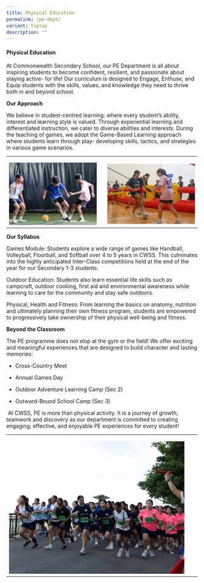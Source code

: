 ```yaml
---
title: Physical Education
permalink: /pe-dept/
variant: tiptap
description: ""
---
```

<h4>Physical Education</h4>
<p>At Commonwealth Secondary School, our PE Department is all about inspiring
students to become confident, resilient, and passionate about staying active-
for life! Our curriculum is designed to Engage, Enthuse, and Equip students
with the skills, values, and knowledge they need to thrive both in and
beyond school.&nbsp;</p>
<p><strong>Our Approach</strong>&nbsp;</p>
<p>We believe in student-centred learning: where every student’s ability,
interest and learning style is valued. Through experiential learning and
differentiated instruction, we cater to diverse abilities and interests.
During the teaching of games, we adopt the Game-Based Learning approach
where students learn through play- developing skills, tactics, and strategies
in various game scenarios.&nbsp;&nbsp;</p>
<table style="minWidth: 75px">
<colgroup>
<col>
<col>
<col>
</colgroup>
<tbody>
<tr>
<td rowspan="1" colspan="1">
<p></p>
<div class="isomer-image-wrapper">
<img style="width: 100%" height="auto" width="100%" alt="" src="/images/PE Games Day Cross country/Games_Day_1.jpg">
</div>
</td>
<td rowspan="1" colspan="1">
<p></p>
<div class="isomer-image-wrapper">
<img style="width: 50%;" height="auto" width="100%" alt="" src="/images/PE Games Day Cross country/Games_Day_2.jpg">
</div>
</td>
<td rowspan="1" colspan="1">
<p></p>
<div class="isomer-image-wrapper">
<img style="width: 100%" height="auto" width="100%" alt="" src="/images/PE Games Day Cross country/Games_Day_4.jpg">
</div>
</td>
</tr>
</tbody>
</table>
<p><strong>Our Syllabus</strong>&nbsp;</p>
<p>Games Module: Students explore a wide range of games like Handball, Volleyball,
Floorball, and Softball over 4 to 5 years in CWSS. This culminates into
the highly anticipated Inter-Class competitions held at the end of the
year for our Secondary 1-3 students.&nbsp;</p>
<p>Outdoor Education: Students also learn essential life skills such as campcraft,
outdoor cooking, first aid and environmental awareness while learning to
care for the community and stay safe outdoors.&nbsp;&nbsp;</p>
<p>Physical, Health and Fitness: From learning the basics on anatomy, nutrition
and ultimately planning their own fitness program, students are empowered
to progressively take ownership of their physical well-being and fitness.&nbsp;&nbsp;</p>
<p><strong>Beyond the Classroom</strong>&nbsp;</p>
<p>The PE programme does not stop at the gym or the field! We offer exciting
and meaningful experiences that are designed to build character and lasting
memories:&nbsp;&nbsp;</p>
<ul>
<li>
<p>Cross-Country Meet&nbsp;</p>
</li>
</ul>
<ul>
<li>
<p>Annual Games Day&nbsp;</p>
</li>
</ul>
<ul>
<li>
<p>Outdoor Adventure Learning Camp (Sec 2)&nbsp;</p>
</li>
</ul>
<ul>
<li>
<p>Outward-Bound School Camp (Sec 3)&nbsp;&nbsp;</p>
</li>
</ul>
<p>&nbsp;At CWSS, PE is more than physical activity. It is a journey of growth,
teamwork and discovery as our department is committed to creating engaging,
effective, and enjoyable PE experiences for every student!&nbsp;</p>
<table style="minWidth: 75px">
<colgroup>
<col>
<col>
<col>
</colgroup>
<tbody>
<tr>
<th rowspan="1" colspan="1">
<p></p>
<div class="isomer-image-wrapper">
<img style="width: 100%" height="auto" width="100%" alt="" src="/images/PE Games Day Cross country/Cross_Country_5.jpg">
</div>
</th>
<th rowspan="1" colspan="1">
<p></p>
</th>
<th rowspan="1" colspan="1">
<p></p>
</th>
</tr>
</tbody>
</table>
<p></p>